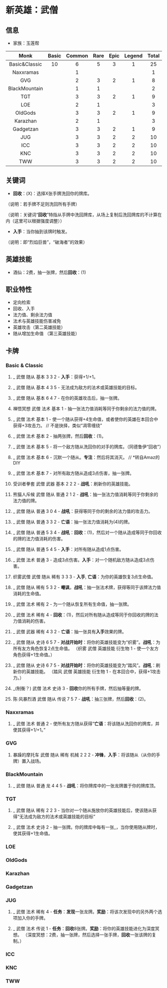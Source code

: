 # 新英雄：武僧

## 信息

- 家族：玉莲帮

|Monk           |Basic  |Common |Rare   |Epic   |Legend |Total  |
|:-------------:|:-----:|:-----:|:-----:|:-----:|:-----:|:-----:|
|Basic&Classic  |10     |6      |5      |3      |1      |25     |
|Naxxramas      |       |1      |       |       |       |1      |
|GVG            |       |2      |3      |2      |1      |8      |
|BlackMountain  |       |1      |1      |       |       |2      |
|TGT            |       |3      |3      |2      |1      |9      |
|LOE            |       |2      |1      |       |       |3      |
|OldGods        |       |3      |3      |2      |1      |9      |
|Karazhan       |       |2      |1      |       |       |3      |
|Gadgetzan      |       |3      |3      |2      |1      |9      |
|JUG            |       |3      |3      |2      |2      |10     |
|ICC            |       |3      |3      |2      |2      |10     |
|KNC            |       |3      |3      |2      |2      |10     |
|TWW            |       |3      |3      |2      |2      |10     |

## 关键词

- **回收**：(X)：选择X张手牌洗回你的牌库。

（说明：若手牌不足则洗回所有手牌）

（说明：关键词“**回收**”特指从手牌中洗回牌库，从场上复制后洗回牌库的不计算在内（这里可以根据强度调整））

- **入手**：当你抽到该牌时触发。

（说明：即“烈焰巨兽”，“破海者”的效果）

## 英雄技能

- 酒仙：2费，抽一张牌，然后**回收**：(1)

## 职业特性

- 定向检索
- 回收、入手
- 法力值、剩余法力值
- 法术与英雄技能伤害减免
- 英雄攻击（第二英雄技能）
- 随从增加生命值 （第三英雄技能）

## 卡牌

### Basic & Classic

1. _ 武僧 随从 基本 3 3 2 - **入手**：获得+1/+1。
1. _ 武僧 随从 基本 4 3 5 - 无法成为敌方的法术或英雄技能的目标。
1. _ 武僧 随从 基本 6 4 7 - 在你的英雄攻击后，抽一张牌。
1. 禅悟冥想 武僧 法术 基本 1 - 抽一张法力值消耗等同于你剩余的法力值的牌。
1. _ 武僧 法术 基本 1 - 使一个随从获得+4生命值，或者使你的英雄在本回合中获得+3攻击力。 // 不是抉择，类似“凋零缠绕”
1. _ 武僧 法术 基本 2 - 抽两张牌，然后**回收**：(1)。
1. _ 武僧 法术 基本 5 - 将一个敌方随从洗回你的对手的牌库。（同德鲁伊“回收”）
1. _ 武僧 法术 基本 6 - 沉默一个随从。**专注**：然后将其消灭。 // *转自Amaz的DIY
1. _ 武僧 法术 基本 7 - 对所有敌方随从造成3点伤害，抽一张牌。
1. 受训者拳套 武僧 武器 基本 2 2 2 - **战吼**：刷新你的英雄技能。

1. 熊猫人斥候 武僧 随从 普通 2 1 2 - **战吼**：抽一张法力值消耗等同于你剩余的法力值的牌。
1. _ 武僧 随从 普通 3 0 4 - **战吼**：获得等同于你的剩余的法力值的攻击力。
1. _ 武僧 随从 普通 3 3 2 - **亡语**：抽一张法力值消耗为(4)的牌。
1. _ 武僧 随从 普通 5 3 4 - **战吼**：**回收**：(1)，然后对一个随从造成等同于你回收的牌的法力值消耗的伤害。
1. _ 武僧 随从 普通 5 4 5 - **入手**：对所有随从造成1点伤害。
1. _ 武僧 法术 普通 3 - 造成3点伤害。**入手**：对一个随机敌方随从造成3点伤害。

1. 织雾武僧 武僧 随从 稀有 3 3 3 - **入手**, **亡语**：为你的英雄恢复3点生命值。
1. _ 武僧 随从 稀有 5 3 2 - **嘲讽**，**战吼**：抽一张法术牌，获得等同于该牌法力值消耗的生命值。
1. _ 武僧 法术 稀有 2 - 为一个随从恢复所有生命值，抽一张牌。
1. _ 武僧 法术 稀有 4 - **回收**：(1)，然后对所有随从造成等同于你回收的牌的法力值消耗的伤害。
1. _ 武僧 武器 稀有 4 3 2 - **亡语**：抽一张具有**入手**效果的牌。

1. _ 武僧 随从 史诗 6 5 7 - **对战开始时**：将你的英雄技能变为“织雾”。**战吼**：为所有友方角色恢复2点生命值。
（织雾 武僧 英雄技能 衍生物 1 - 使一个友方角色获得+1生命值。）
1. _ 武僧 随从 史诗 6 7 5 - **对战开始时**：将你的英雄技能变为“踏风”。**战吼**：刷新你的英雄技能。
（踏风 武僧 英雄技能 衍生物 1 - 在本回合中，获得+1攻击力。）
1. _(制衡？) 武僧 法术 史诗 3 - **回收**你的所有手牌，然后抽等量的牌。

1. 陈·风暴烈酒 武僧 随从 传说 7 5 7 - **战吼**：抽三张牌，然后**回收**：(2)。

### Naxxramas

1. _ 武僧 法术 普通 2 - 使所有友方随从获得“**亡语**：将该随从洗回你的牌库，并使其获得+1/+1。”

### GVG

1. 暴躁的摩托车 武僧 随从 稀有 机械 2 2 2 - **冲锋**，**入手**：将该随从（从你的手牌）置入战场。

### BlackMountain

1. _ 武僧 随从 普通 龙 4 4 5 - **战吼**：将你牌库中的一张龙牌置于你的牌库顶。

### TGT

1. _ 武僧 随从 稀有 2 2 3 - 当你对一个随从施放你的英雄技能后，使该随从获得“无法成为敌方的法术或英雄技能的目标”

1. _ 武僧 法术 史诗 2 - 抽一张牌。你的牌库中每有一张_，当你使用随从牌时，使其获得+1生命值。

### LOE

### OldGods

### Karazhan

### Gadgetzan

### JUG

1. _ 武僧 法术 稀有 4 - **任务**：**发现**一张龙牌。**奖励**：将该次发现中的另外两个选项加入你的手牌。

1. _ 武僧 法术 传说 1 - **任务**：**回收**8张牌。**奖励**：将你的英雄技能进化为深度冥想。
（深度冥想：2费，抽一张牌，然后选择一张手牌，**回收**一张该牌的复制。）

### ICC

### KNC

### TWW
